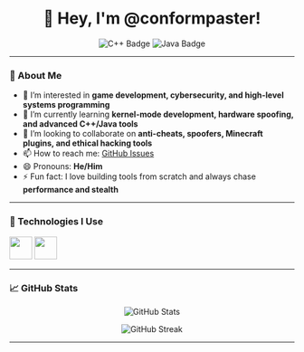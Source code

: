 <h1 align="center">👋 Hey, I'm @conformpaster!</h1>
<p align="center">
  <img src="https://img.shields.io/badge/C++-00599C?style=for-the-badge&logo=c%2B%2B&logoColor=white" alt="C++ Badge"/>
  <img src="https://img.shields.io/badge/Java-ED8B00?style=for-the-badge&logo=java&logoColor=white" alt="Java Badge"/>
</p>

---

### 🚀 About Me

- 👀 I’m interested in **game development, cybersecurity, and high-level systems programming**  
- 🌱 I’m currently learning **kernel-mode development, hardware spoofing, and advanced C++/Java tools**
- 💞️ I’m looking to collaborate on **anti-cheats, spoofers, Minecraft plugins, and ethical hacking tools**
- 📫 How to reach me: [GitHub Issues](https://github.com/conformdev)
- 😄 Pronouns: **He/Him**
- ⚡ Fun fact: I love building tools from scratch and always chase **performance and stealth**

---

### 🔧 Technologies I Use

<p align="left">
  <img src="https://cdn.jsdelivr.net/gh/devicons/devicon/icons/cplusplus/cplusplus-original.svg" width="40" height="40"/>
  <img src="https://cdn.jsdelivr.net/gh/devicons/devicon/icons/java/java-original.svg" width="40" height="40"/>
</p>

---

### 📈 GitHub Stats

<p align="center">
  <img src="https://github-readme-stats.vercel.app/api?username=Gl1gdev&show_icons=true&theme=radical" alt="GitHub Stats"/>
</p>
<p align="center">
  <img src="https://github-readme-streak-stats.herokuapp.com/?user=Gl1gdev&theme=radical" alt="GitHub Streak"/>
</p>

---

<!---
Gl1gdev/Gl1gdev is a ✨ special ✨ repository because its `README.md` (this file) appears on your GitHub profile.
You can click the Preview link to take a look at your changes.
--->
